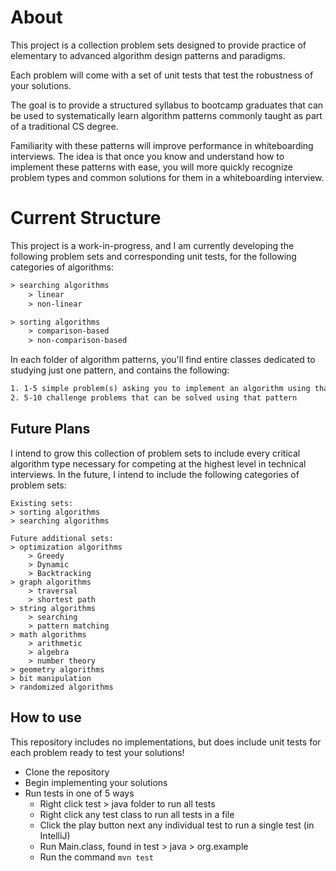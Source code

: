 # About
This project is a collection problem sets designed to provide practice of elementary to advanced algorithm design patterns and paradigms. 

Each problem will come with a set of unit tests that test the robustness of your solutions. 

The goal is to provide a structured syllabus to bootcamp graduates that can be used to systematically learn algorithm patterns commonly taught as part of a traditional CS degree. 

Familiarity with these patterns will improve performance in whiteboarding interviews. The idea is that once you know and understand how to implement these patterns with ease, you will more quickly recognize problem types and common solutions for them in a whiteboarding interview.

# Current Structure
This project is a work-in-progress, and I am currently developing the following problem sets and corresponding unit tests, for the following categories of algorithms:

```dtd
> searching algorithms
    > linear 
    > non-linear

> sorting algorithms
    > comparison-based
    > non-comparison-based
```

In each folder of algorithm patterns, you'll find entire classes dedicated to studying just one pattern, and contains the following:
```dtd
1. 1-5 simple problem(s) asking you to implement an algorithm using that pattern
2. 5-10 challenge problems that can be solved using that pattern
```

## Future Plans
I intend to grow this collection of problem sets to include every critical algorithm type necessary for competing at the highest level in technical interviews. In the future, I intend to include the following categories of problem sets:
```
Existing sets:
> sorting algorithms
> searching algorithms

Future additional sets:
> optimization algorithms
    > Greedy
    > Dynamic
    > Backtracking
> graph algorithms
    > traversal
    > shortest path
> string algorithms
    > searching
    > pattern matching
> math algorithms
    > arithmetic
    > algebra
    > number theory
> geometry algorithms
> bit manipulation
> randomized algorithms
```

## How to use
This repository includes no implementations, but does include unit tests for each problem ready to test your solutions!

- Clone the repository
- Begin implementing your solutions
- Run tests in one of 5 ways
  - Right click test > java folder to run all tests
  - Right click any test class to run all tests in a file
  - Click the play button next any individual test to run a single test (in IntelliJ)
  - Run Main.class, found in test > java > org.example
  - Run the command `mvn test`
